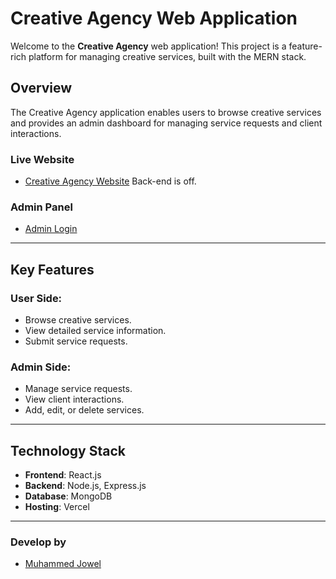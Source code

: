 # Creative Agency Web Application

Welcome to the **Creative Agency** web application! This project is a feature-rich platform for managing creative services, built with the MERN stack.

## Overview
The Creative Agency application enables users to browse creative services and provides an admin dashboard for managing service requests and client interactions.

### Live Website
- [Creative Agency Website](https://creative-agency-bd-sand.vercel.app/) Back-end is off.

### Admin Panel
- [Admin Login](https://creative-agency-bd-sand.vercel.app/admin/login)

---

## Key Features
### User Side:
- Browse creative services.
- View detailed service information.
- Submit service requests.

### Admin Side:
- Manage service requests.
- View client interactions.
- Add, edit, or delete services.

---

## Technology Stack
- **Frontend**: React.js
- **Backend**: Node.js, Express.js
- **Database**: MongoDB
- **Hosting**: Vercel

---

### Develop by 
- [Muhammed Jowel](https://github.com/muhammad-jowel)
